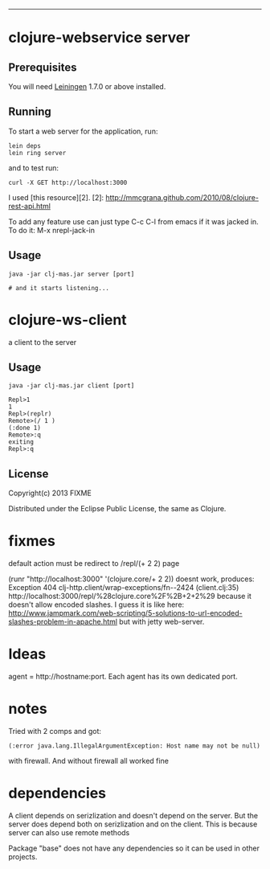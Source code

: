 --------------------------------------------------------------------------------


clojure-webservice server
===========================

## Prerequisites

You will need [Leiningen][1] 1.7.0 or above installed.

[1]: https://github.com/technomancy/leiningen

## Running

To start a web server for the application, run:

    lein deps
    lein ring server

and to test run:

    curl -X GET http://localhost:3000

I used [this resource][2].
[2]: http://mmcgrana.github.com/2010/08/clojure-rest-api.html

To add any feature use can just type C-c C-l from emacs if it was jacked in. To do it: M-x nrepl-jack-in

## Usage

    java -jar clj-mas.jar server [port]

    # and it starts listening...

clojure-ws-client
=================

a client to the server

## Usage

    java -jar clj-mas.jar client [port]

    Repl>1
    1
    Repl>(replr)
    Remote>(/ 1 )
    (:done 1)
    Remote>:q
    exiting
    Repl>:q

## License

Copyright(c) 2013 FIXME

Distributed under the Eclipse Public License, the same as Clojure.

fixmes
======

default action must be redirect to /repl/(+ 2 2) page

(runr "http://localhost:3000" '(clojure.core/+ 2 2))
doesnt work, produces:
Exception 404  clj-http.client/wrap-exceptions/fn--2424 (client.clj:35)
http://localhost:3000/repl/%28clojure.core%2F%2B+2+2%29
 because it doesn't allow encoded slashes.
I guess it is like here:
http://www.jampmark.com/web-scripting/5-solutions-to-url-encoded-slashes-problem-in-apache.html
but with jetty web-server.

Ideas
=====

agent = http://hostname:port. Each agent has its own dedicated port.

notes
=====

Tried with 2 comps and got:

    (:error java.lang.IllegalArgumentException: Host name may not be null)

with firewall. And without firewall all worked fine

dependencies
============

A client depends on serizlization and doesn't depend on the server. But the server does depend both on serizlization and on the client. This is because server can also use remote methods

Package "base" does not have any dependencies so it can be used in other projects.